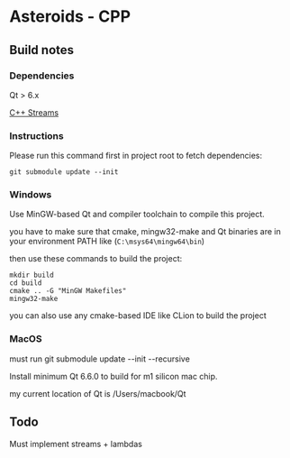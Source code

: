 # Asteroids - CPP

## Build notes

### Dependencies
Qt > 6.x

[C++ Streams](https://github.com/jscheiny/Streams)

### Instructions

Please run this command first in project root to fetch dependencies:

```git submodule update --init```

### Windows
Use MinGW-based Qt and compiler toolchain to compile this project.

you have to make sure that cmake, mingw32-make and Qt binaries are in your
environment PATH like (```C:\msys64\mingw64\bin```)

then use these commands to build the project:

```
mkdir build
cd build
cmake .. -G "MinGW Makefiles"
mingw32-make
```

you can also use any cmake-based IDE like CLion to build the project

### MacOS
must run git submodule update --init --recursive

Install minimum Qt 6.6.0 to build for m1 silicon mac chip.

my current location of Qt is /Users/macbook/Qt

## Todo
Must implement streams + lambdas
